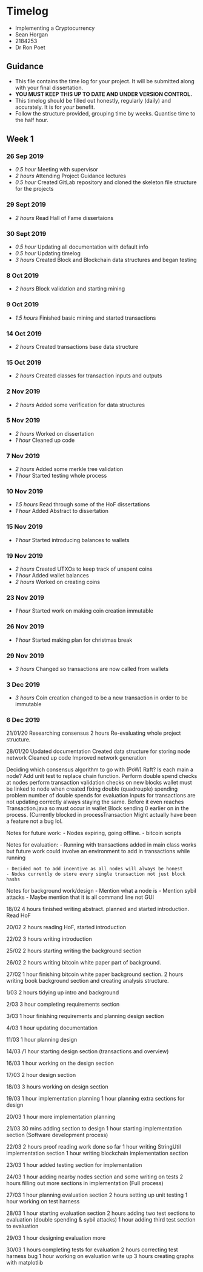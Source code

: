 # Timelog

* Implementing a Cryptocurrency
* Sean Horgan
* 2184253
* Dr Ron Poet

## Guidance

* This file contains the time log for your project. It will be submitted along with your final dissertation.
* **YOU MUST KEEP THIS UP TO DATE AND UNDER VERSION CONTROL.**
* This timelog should be filled out honestly, regularly (daily) and accurately. It is for *your* benefit.
* Follow the structure provided, grouping time by weeks.  Quantise time to the half hour.

## Week 1

### 26 Sep 2019

* *0.5 hour* Meeting with supervisor
* *2 hours* Attending Project Guidance lectures 
* *0.5 hour* Created GitLab repository and cloned the skeleton file structure for the projects

### 29 Sept 2019

* *2 hours* Read Hall of Fame dissertaions

### 30 Sept 2019

* *0.5 hour* Updating all documentation with default info
* *0.5 hour* Updating timelog
* *3 hours* Created Block and Blockchain data structures and began testing

### 8 Oct 2019

* *2 hours* Block validation and starting mining

### 9 Oct 2019

* *1.5 hours* Finished basic mining and started transactions

### 14 Oct 2019

* *2 hours* Created transactions base data structure

### 15 Oct 2019

* *2 hours* Created classes for transaction inputs and outputs

### 2 Nov 2019

* *2 hours* Added some verification for data structures

### 5 Nov 2019

* *2 hours* Worked on dissertation
* *1 hour* Cleaned up code

### 7 Nov 2019

* *2 hours* Added some merkle tree validation
* *1 hour* Started testing whole process

### 10 Nov 2019

* *1.5 hours* Read through some of the HoF dissertations
* *1 hour* Added Abstract to dissertation

### 15 Nov 2019

* *1 hour* Started introducing balances to wallets

### 19 Nov 2019

* *2 hours* Created UTXOs to keep track of unspent coins
* *1 hour* Added wallet balances
* *2 hours* Worked on creating coins

### 23 Nov 2019

* *1 hour* Started work on making coin creation immutable

### 26 Nov 2019

* *1 hour* Started making plan for christmas break

### 29 Nov 2019

* *3 hours* Changed so transactions are now called from wallets

### 3 Dec 2019

* *3 hours* Coin creation changed to be a new transaction in order to be immutable

### 6 Dec 2019




21/01/20
Researching consensus 2 hours
Re-evaluating whole project structure.

28/01/20
Updated documentation
Created data structure for storing node network
Cleaned up code
Improved network generation


Deciding which consensus algorithm to go with (PoW) Raft?
Is each main a node?
Add unit test to replace chain function.
Perform double spend checks at nodes
perform transaction validation checks on new blocks
wallet must be linked to node when created
fixing double (quadrouple) spending problem
number of double spends for evaluation
inputs for transactions are not updating correctly
always staying the same. Before it even reaches Transaction.java so must occur in wallet
Block sending 0 earlier on in the process. (Currently blocked in processTransaction
Might actually have been a feature not a bug lol.

Notes for future work:
    - Nodes expiring, going offline.
    - bitcoin scripts

Notes for evaluation:
    - Running with transactions added in main class works but future work could involve an environment to add in transactions while running

    - Decided not to add incentive as all nodes will always be honest
    - Nodes currently do store every single transaction not just block hashs

Notes for background work/design
    - Mention what a node is
    - Mention sybil attacks
    - Maybe mention that it is all command line not GUI

18/02
4 hours finished writing abstract. planned and started introduction. Read HoF

20/02
2 hours reading HoF, started introduction

22/02
3 hours writing introduction

25/02
2 hours starting writing the background section

26/02
2 hours writing bitcoin white paper part of background.

27/02
1 hour finishing bitcoin white paper background section.
2 hours writing book background section and creating analysis structure.

1/03
2 hours tidying up intro and background

2/03
3 hour completing requirements section

3/03
1 hour finishing requirements and planning design section

4/03
1 hour updating documentation

11/03
1 hour planning design

14/03
/1 hour starting design section (transactions and overview)

16/03
1 hour working on the design section

17/03
2 hour design section

18/03
3 hours working on design section

19/03
1 hour implementation planning
1 hour planning extra sections for design

20/03
1 hour more implementation planning

21/03
30 mins adding section to design
1 hour starting implementation section (Software development process)

22/03
2 hours proof reading work done so far
1 hour writing StringUtil implementation section
1 hour writing blockchain implementation section

23/03
1 hour added testing section for implementation

24/03
1 hour adding nearby nodes section and some writing on tests
2 hours filling out more sections in implementation (Full process)

27/03
1 hour planning evaluation section
2 hours setting up unit testing
1 hour working on test harness

28/03
1 hour starting evaluation section
2 hours adding two test sections to evaluation (double spending & sybil attacks)
1 hour adding third test section to evaluation

29/03
1 hour designing evaluation more

30/03
1 hours completing tests for evaluation
2 hours correcting test harness bug
1 hour working on evaluation write up
3 hours creating graphs with matplotlib